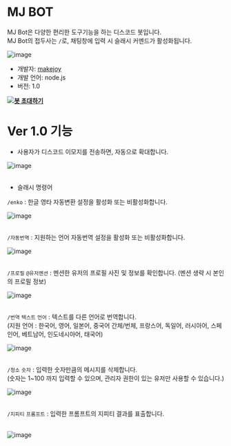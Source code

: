 # MJ BOT 

MJ Bot은 다양한 편리한 도구기능을 하는 디스코드 봇입니다.
<br>
MJ Bot의 접두사는 ``/``로, 채팅창에 입력 시 슬래시 커멘드가 활성화됩니다. 

![image](https://makejoy.co.kr/_assets/imgs/mjbot/slash.png)

- 개발자: [makejoy](https://makejoy.co.kr)
- 개발 언어: node.js
- 버전: 1.0

**[![봇 초대하기](https://img.shields.io/badge/%EB%B4%87%20%EC%B4%88%EB%8C%80%ED%95%98%EA%B8%B0-7289DA?style=for-the-badge&logo=discord&logoColor=white)](https://discord.com/api/oauth2/authorize?client_id=931341870439731270&permissions=8&scope=bot)**


# Ver 1.0 기능

- 사용자가 디스코드 이모지를 전송하면, 자동으로 확대합니다.<br>

![image](https://makejoy.co.kr/_assets/imgs/mjbot/emoji.png)<br><br>

- 슬래시 명령어 

``/enko`` : 한글 영타 자동변환 설정을 활성화 또는 비활성화합니다.<br>

![image](https://makejoy.co.kr/_assets/imgs/mjbot/enko.png)<br><br>

``/자동번역`` : 지원하는 언어 자동번역 설정을 활성화 또는 비활성화합니다.<br>

![image](https://makejoy.co.kr/_assets/imgs/mjbot/auto_trans.png)<br><br>

``/프로필`` ``@유저멘션`` : 멘션한 유저의 프로필 사진 및 정보를 확인합니다. (멘션 생략 시 본인의 프로필 정보)<br>

![image](https://makejoy.co.kr/_assets/imgs/mjbot/avatar.png)<br><br>

``/번역`` ``텍스트`` ``언어`` : 텍스트를 다른 언어로 번역합니다.<br>
(지원 언어 : 한국어, 영어, 일본어, 중국어 간체/번체, 프랑스어, 독일어, 러시아어, 스페인어, 베트남어, 인도네시아어, 태국어)<br>

![image](https://makejoy.co.kr/_assets/imgs/mjbot/trans.png)<br><br>

``/청소`` ``숫자`` : 입력한 숫자만큼의 메시지를 삭제합니다.<br>
(숫자는 1~100 까지 입력할 수 있으며, 관리자 권한이 있는 유저만 사용할 수 있습니다.)<br>

![image](https://makejoy.co.kr/_assets/imgs/mjbot/clean.png)<br><br>

``/지피티`` ``프롬프트`` : 입력한 프롬프트의 지피티 결과를 표출합니다.<br><br>

![image](https://makejoy.co.kr/_assets/imgs/mjbot/gpt.png)<br><br>
